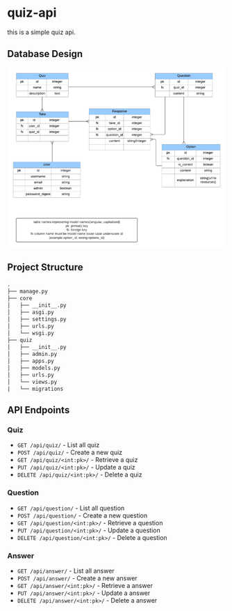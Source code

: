 # quiz-api

this is a simple quiz api.

## Database Design

![Database Design](db-design.png)

## Project Structure

```
.
├── manage.py
├── core
│   ├── __init__.py
│   ├── asgi.py
│   ├── settings.py
│   ├── urls.py
│   └── wsgi.py
├── quiz
│   ├── __init__.py
│   ├── admin.py
│   ├── apps.py
│   ├── models.py
│   ├── urls.py
│   └── views.py
|   └── migrations
```

## API Endpoints

### Quiz

- `GET /api/quiz/` - List all quiz
- `POST /api/quiz/` - Create a new quiz
- `GET /api/quiz/<int:pk>/` - Retrieve a quiz
- `PUT /api/quiz/<int:pk>/` - Update a quiz
- `DELETE /api/quiz/<int:pk>/` - Delete a quiz

### Question

- `GET /api/question/` - List all question
- `POST /api/question/` - Create a new question
- `GET /api/question/<int:pk>/` - Retrieve a question
- `PUT /api/question/<int:pk>/` - Update a question
- `DELETE /api/question/<int:pk>/` - Delete a question

### Answer

- `GET /api/answer/` - List all answer
- `POST /api/answer/` - Create a new answer
- `GET /api/answer/<int:pk>/` - Retrieve a answer
- `PUT /api/answer/<int:pk>/` - Update a answer
- `DELETE /api/answer/<int:pk>/` - Delete a answer

